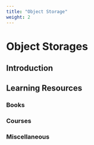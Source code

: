 ```yaml
---
title: "Object Storage"
weight: 2
---
```


# Object Storages

## Introduction


## Learning Resources

### Books
### Courses
### Miscellaneous
